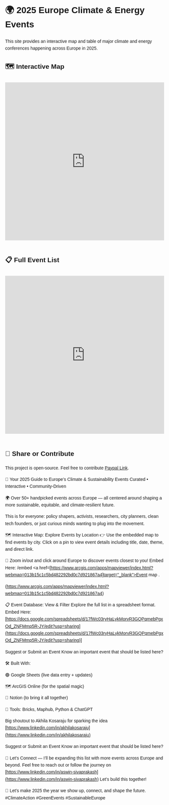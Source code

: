 
<html lang="en">
<head>
  <meta charset="UTF-8" />
  <meta name="viewport" content="width=device-width, initial-scale=1.0" />
  <title>2025 EU Climate & Energy Events</title>
  <style>
    body {
      font-family: Arial, sans-serif;
      line-height: 1.6;
      margin: 2rem;
    }
    iframe {
      width: 100%;
      height: 500px;
      border: none;
      margin: 1rem 0;
    }
  </style>
</head>
<body>
  <h1>🌍 2025 Europe Climate & Energy Events</h1>
  <p>This site provides an interactive map and table of major climate and energy conferences happening across Europe in 2025.</p>

  <h2>🗺️ Interactive Map</h2>

  <iframe src="https://www.arcgis.com/apps/mapviewer/index.html?webmap=013b15c1c5bd482292bd0c7d921867a4" allowfullscreen></iframe>


  <h2>📋 Full Event List</h2>

  <iframe src="https://docs.google.com/spreadsheets/d/17fWc03ryHaLykMorvR3GQPqmebPgxOd_ZNFMmp5R-JY/edit?usp=sharing"></iframe>


  <h2>🔗 Share or Contribute</h2>
  <p>This project is open-source. Feel free to contribute <a href="https://paypal.me/intrusivethoughtsftw?country.x=PT&locale.x=en_US" target="_blank">Paypal Link</a>.</p>
</body>
</html>


🍃 Your 2025 Guide to Europe’s Climate & Sustainability Events
Curated • Interactive • Community-Driven

🌍 Over 50+ handpicked events across Europe — all centered around shaping a more sustainable, equitable, and climate-resilient future.

This is for everyone: policy shapers, activists, researchers, city planners, clean tech founders, or just curious minds wanting to plug into the movement.



🗺️ Interactive Map: Explore Events by Location
👉 Use the embedded map to find events by city. Click on a pin to view event details including title, date, theme, and direct link.

📍 Zoom in/out and click around Europe to discover events closest to you!
 Embed Here: /embed <a href=[https://www.arcgis.com/apps/mapviewer/index.html?webmap=013b15c1c5bd482292bd0c7d921867a4]target="_blank">Event map </a>.</p>(https://www.arcgis.com/apps/mapviewer/index.html?webmap=013b15c1c5bd482292bd0c7d921867a4)

 📋 Event Database: View & Filter
Explore the full list in a spreadsheet format. 
Embed Here:[https://docs.google.com/spreadsheets/d/17fWc03ryHaLykMorvR3GQPqmebPgxOd_ZNFMmp5R-JY/edit?usp=sharing](https://docs.google.com/spreadsheets/d/17fWc03ryHaLykMorvR3GQPqmebPgxOd_ZNFMmp5R-JY/edit?usp=sharing)]

Suggest or Submit an Event
Know an important event that should be listed here?


🛠️ Built With:

🟢 Google Sheets (live data entry + updates)

🗺️ ArcGIS Online (for the spatial magic)

📓 Notion (to bring it all together)

🔧 Tools: Bricks, Maphub, Python & ChatGPT

Big shoutout to Akhila Kosaraju for sparking the idea [https://www.linkedin.com/in/akhilakosaraju](https://www.linkedin.com/in/akhilakosaraju)

Suggest or Submit an Event
Know an important event that should be listed here?

🤝 Let’s Connect — I’ll be expanding this list with more events across Europe and beyond.
Feel free to reach out or follow the journey on
[https://www.linkedin.com/in/aswin-sivaprakash](https://www.linkedin.com/in/aswin-sivaprakash) Let’s build this together!

💚 Let’s make 2025 the year we show up, connect, and shape the future.
#ClimateAction #GreenEvents #SustainableEurope 